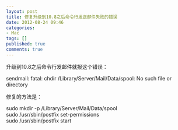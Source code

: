 ```yaml
---
layout: post
title: 修复升级到10.8之后命令行发送邮件失败的错误
date: 2012-08-24 09:46
categories:
- Mac
tags: []
published: true
comments: true
---
```

<p><p>升级到10.8之后命令行发邮件就报这个错误：</p>
<p>sendmail: fatal: chdir /Library/Server/Mail/Data/spool: No such file or directory</p>
<p>修复的方法是：</p>
<p>sudo mkdir -p /Library/Server/Mail/Data/spool <br />sudo /usr/sbin/postfix set-permissions <br />sudo /usr/sbin/postfix start</p></p>
